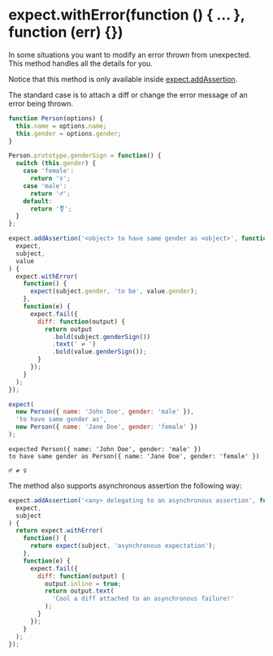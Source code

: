 # expect.withError(function () { ... }, function (err) {})

In some situations you want to modify an error thrown from
unexpected. This method handles all the details for you.

Notice that this method is only available inside
[expect.addAssertion](../addAssertion/).

The standard case is to attach a diff or change the error message of
an error being thrown.

```js
function Person(options) {
  this.name = options.name;
  this.gender = options.gender;
}

Person.prototype.genderSign = function() {
  switch (this.gender) {
    case 'female':
      return '♀';
    case 'male':
      return '♂';
    default:
      return '⚧';
  }
};

expect.addAssertion('<object> to have same gender as <object>', function(
  expect,
  subject,
  value
) {
  expect.withError(
    function() {
      expect(subject.gender, 'to be', value.gender);
    },
    function(e) {
      expect.fail({
        diff: function(output) {
          return output
            .bold(subject.genderSign())
            .text(' ≠ ')
            .bold(value.genderSign());
        }
      });
    }
  );
});

expect(
  new Person({ name: 'John Doe', gender: 'male' }),
  'to have same gender as',
  new Person({ name: 'Jane Doe', gender: 'female' })
);
```

```output
expected Person({ name: 'John Doe', gender: 'male' })
to have same gender as Person({ name: 'Jane Doe', gender: 'female' })

♂ ≠ ♀
```

The method also supports asynchronous assertion the following way:

<!-- unexpected-markdown evaluate:false -->

```js
expect.addAssertion('<any> delegating to an asynchronous assertion', function(
  expect,
  subject
) {
  return expect.withError(
    function() {
      return expect(subject, 'asynchronous expectation');
    },
    function(e) {
      expect.fail({
        diff: function(output) {
          output.inline = true;
          return output.text(
            'Cool a diff attached to an asynchronous failure!'
          );
        }
      });
    }
  );
});
```
